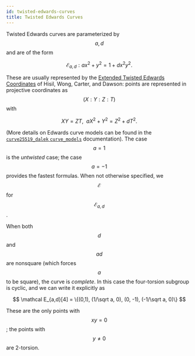 ```yaml
---
id: twisted-edwards-curves
title: Twisted Edwards Curves
---
```


Twisted Edwards curves are parameterized by $$a, d$$ and are of the form

$$
\mathcal E_{a,d}​:ax^2+y^2=1+dx^2y^2.
$$

These are usually represented by the [Extended Twisted Edwards Coordinates](https://eprint.iacr.org/2008/522.pdf) of Hisil, Wong, Carter, and Dawson: points are represented in projective coordinates as $$(X : Y : Z : T)$$ with

$$
XY=ZT,\ \ aX^2+Y^2=Z^2+dT^2.
$$

\(More details on Edwards curve models can be found in the [`curve25519_dalek` `curve_models`](https://doc-internal.dalek.rs/curve25519_dalek/curve_models/index.html) documentation\). The case $$a = 1$$ is the _untwisted_ case; the case $$a = -1$$ provides the fastest formulas. When not otherwise specified, we $$\mathcal E$$ for $$\mathcal E_{a,d}$$ ​.

When both $$d$$ and $$ad$$ are nonsquare \(which forces $$a$$ to be square\), the curve is _complete_. In this case the four-torsion subgroup is cyclic, and we can write it explicitly as

$$
\mathcal E_{a,d}​[4] = \{(0,1), (1/\sqrt a, 0), (0, -1), (-1/\sqrt a, 0)\}
$$

These are the only points with $$xy = 0$$ ; the points with $$y \neq 0$$ are 2-torsion.
